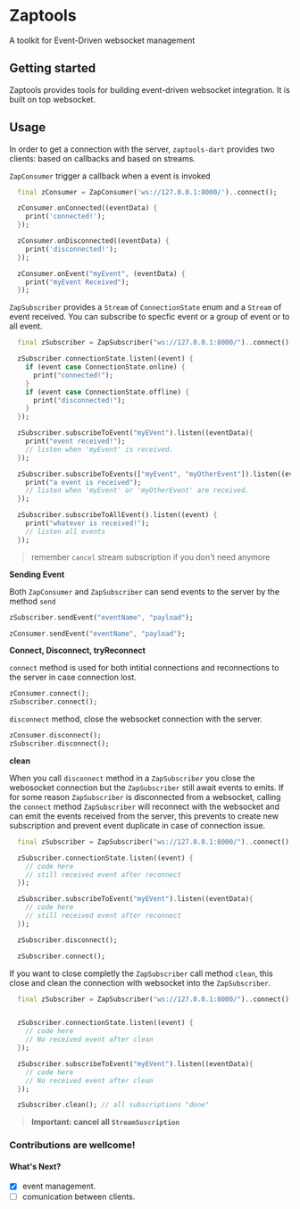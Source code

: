 # Zaptools
A toolkit for Event-Driven websocket management

## Getting started

Zaptools provides tools for building event-driven websocket integration. It is built on top websocket.

## Usage

In order to get a connection with the server, `zaptools-dart` provides two clients: based on callbacks and based on streams.

`ZapConsumer` trigger a callback when a event is invoked

```dart
  final zConsumer = ZapConsumer('ws://127.0.0.1:8000/')..connect();

  zConsumer.onConnected((eventData) {
    print('connected!');
  });

  zConsumer.onDisconnected((eventData) {
    print('disconnected!');
  });

  zConsumer.onEvent("myEvent", (eventData) { 
    print("myEvent Received");
  });

```

`ZapSubscriber` provides a `Stream` of `ConnectionState` enum and a `Stream` of event received. You can subscribe to specfic event or a group of event or to all event.

```dart
  final zSubscriber = ZapSubscriber("ws://127.0.0.1:8000/")..connect();

  zSubscriber.connectionState.listen((event) {
    if (event case ConnectionState.online) {
      print("connected!"); 
    }
    if (event case ConnectionState.offline) {
      print("disconnected!"); 
    }
  });

  zSubscriber.subscribeToEvent("myEVent").listen((eventData){
    print("event received!");
    // listen when 'myEvent' is received.
  });

  zSubscriber.subscribeToEvents(["myEvent", "myOtherEvent"]).listen((event) { 
    print("a event is received");
    // listen when 'myEvent' or 'myOtherEvent' are received.
  });

  zSubscriber.subscribeToAllEvent().listen((event) {
    print("whatever is received!");
    // listen all events 
  });
```
> remember `cancel` stream subscription if you don't need anymore

**Sending Event**

Both `ZapConsumer` and `ZapSubscriber` can send events to the server by the method `send`

```dart
zSubscriber.sendEvent("eventName", "payload");

zConsumer.sendEvent("eventName", "payload");
```
**Connect, Disconnect, tryReconnect**

`connect` method is used for both intitial connections and reconnections to the server in case connection lost.
```dart
zConsumer.connect();
zSubscriber.connect();
```

`disconnect` method, close the websocket connection with the server.
```dart
zConsumer.disconnect();
zSubscriber.disconnect();
```


**clean**

When you call `disconnect` method in a `ZapSubscriber` you close the webosocket connection but the `ZapSubscriber` still await events to emits. If for some reason `ZapSubscriber` is disconnected from a websocket, calling the `connect` method `ZapSubscriber` will reconnect with the websocket and can emit the events received from the server, this prevents to create new subscription and prevent event duplicate in case of connection issue.

```dart
  final zSubscriber = ZapSubscriber("ws://127.0.0.1:8000/")..connect();

  zSubscriber.connectionState.listen((event) {
    // code here
    // still received event after reconnect
  });

  zSubscriber.subscribeToEvent("myEVent").listen((eventData){
    // code here
    // still received event after reconnect
  });

  zSubscriber.disconnect();

  zSubscriber.connect();
```

If you want to close completly the `ZapSubscriber` call method `clean`, this close and clean the connection with websocket into the `ZapSubscriber`.

```dart
  final zSubscriber = ZapSubscriber("ws://127.0.0.1:8000/")..connect();


  zSubscriber.connectionState.listen((event) {
    // code here
    // No received event after clean
  });

  zSubscriber.subscribeToEvent("myEVent").listen((eventData){
    // code here
    // No received event after clean
  });

  zSubscriber.clean(); // all subscriptions "done"
```
> **Important: cancel all `StreamSuscription`**

### Contributions are wellcome!

#### What's Next?
- [x] event management.
- [ ] comunication between clients.